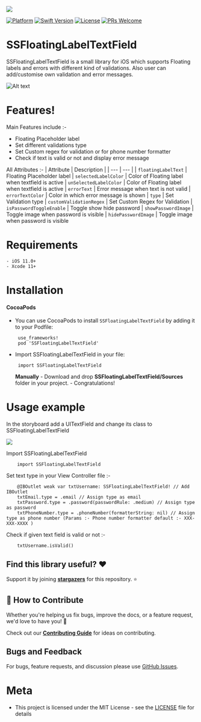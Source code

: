 <a href="https://www.simform.com/"><img src="https://github.com/mobile-simformsolutions/SSFloatingLabelTextField/blob/main/screenshots/simformBanner.png"></a>

[![Platform][platform-image]][platform-url]
[![Swift Version][swift-image]][swift-url]
[![License][license-image]][license-url]
[![PRs Welcome][PR-image]][PR-url]

# SSFloatingLabelTextField

SSFloatingLabelTextField is a small library for iOS which supports Floating labels and errors with different kind of validations. Also user can add/customise own validation and error messages. 

![Alt text](https://github.com/mobile-simformsolutions/SSFloatingLabelTextField/blob/main/screenshots/SSFloatingTextField.gif?raw=true)

# Features!

Main Features include :- 
- Floating Placeholder label 
- Set different validations type 
- Set Custom regex for validation or for phone number formatter
- Check if text is valid or not and display error message

All Attributes :- 
| Attribute | Description |
| --- | --- |
| `floatingLabelText` | Floating Placeholder label 
| `selectedLabelColor` | Color of Floating label when textfield is active
| `unSelectedLabelColor` | Color of Floating label when textfield is active
| `errorText` | Error message when text is not valid 
| `errorTextColor` | Color in which error message is shown
| `type` | Set Validation type 
| `customValidationRegex` | Set Custom Regex for Validation 
| `isPasswordToggleEnable` | Toggle show hide password 
| `showPasswordImage` | Toggle image when password is visible
| `hidePasswordImage` | Toggle image when password is visible
  
  # Requirements
    - iOS 11.0+
    - Xcode 11+

 # Installation
#### CocoaPods
 
- You can use CocoaPods to install `SSFloatingLabelTextField` by adding it to your Podfile:

       use_frameworks!
       pod 'SSFloatingLabelTextField'

- Import SSFloatingLabelTextField in your file:

       import SSFloatingLabelTextField
       
    **Manually**
       -   Download and drop **SSFloatingLabelTextField/Sources** folder in your project.
       -   Congratulations!


# Usage example

In the storyboard add a UITextField and change its class to SSFloatingLabelTextField

<img src="https://github.com/mobile-simformsolutions/SSFloatingLabelTextField/blob/main/screenshots/Installation.png">

Import SSFloatingLabelTextField
        
        import SSFloatingLabelTextField
        
Set text type in your View Controller file :- 

        @IBOutlet weak var txtUsername: SSFloatingLabelTextField! // Add IBOutlet
        txtEmail.type = .email // Assign type as email
        txtPassword.type = .password(passwordRule: .medium) // Assign type as password 
        txtPhoneNumber.type = .phoneNumber(formatterString: nil) // Assign type as phone number (Params :- Phone number formatter default :- XXX-XXX-XXXX )
        
Check if given text field is valid or not :- 
        
        txtUsername.isValid()
        

## Find this library useful? :heart:
Support it by joining __[stargazers](https://github.com/mobile-simformsolutions/SSFloatingLabelTextField/stargazers)__ for this repository. :star:

## 🤝 How to Contribute

Whether you're helping us fix bugs, improve the docs, or a feature request, we'd love to have you! :muscle:

Check out our [**Contributing Guide**](https://github.com/mobile-simformsolutions/SSFloatingLabelTextField/blob/master/CONTRIBUTING.md) for ideas on contributing.

## Bugs and Feedback

For bugs, feature requests, and discussion please use [GitHub Issues](https://github.com/mobile-simformsolutions/SSFloatingLabelTextField/issues).


#  Meta
- This project is licensed under the MIT License - see the [LICENSE](LICENSE) file for details
       
       
[swift-image]:https://img.shields.io/badge/swift-5.0-orange.svg
[swift-url]: https://swift.org/
[license-image]: https://img.shields.io/badge/License-MIT-blue.svg
[license-url]: LICENSE
[platform-image]:https://img.shields.io/cocoapods/p/LFAlertController.svg?style=flat
[platform-url]:https://github.com/mobile-simformsolutions/SSSwiftUISpinnerButton
[PR-image]:https://img.shields.io/badge/PRs-welcome-brightgreen.svg?style=flat-square
[PR-url]:http://makeapullrequest.com
